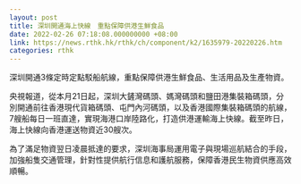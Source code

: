 ```yaml
---
layout: post
title: 深圳開通海上快線　重點保障供港生鮮食品
date: 2022-02-26 07:18:08.000000000 +08:00
link: https://news.rthk.hk/rthk/ch/component/k2/1635979-20220226.htm
categories: rthk
---
```


深圳開通3條定時定點駁船航線，重點保障供港生鮮食品、生活用品及生產物資。

央視報道，從本月21日起，深圳大鏟灣碼頭、媽灣碼頭和鹽田港集裝箱碼頭，分別開通前往香港現代貨箱碼頭、屯門內河碼頭，以及香港國際集裝箱碼頭的航線，7艘船每日一班直達，實現海港口岸陸路化，打造供港運輸海上快線。截至昨日，海上快線向香港運送物資近30艘次。

為了滿足物資翌日凌晨抵達的要求，深圳海事局運用電子與現場巡航結合的手段，加強船隻交通管理，針對性提供航行信息和護航服務，保障香港民生物資供應高效順暢。
